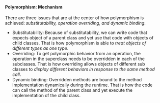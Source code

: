 <link rel="stylesheet" href="{{baseUrl}}/css/textbook.css">

<div class="website-content">

#### Polymorphism: Mechanism

<div id="main">

There are three issues that are at the center of how polymorphism is achieved: _substitutability, operation overriding, and dynamic binding_.

* Substitutability: Because of substitutability, we can write code that expects object of a parent class and yet use that code with objects of child classes. That is how polymorphism is able to _treat objects of different types as one type_.
* Overriding: To get polymorphic behavior from an operation, the operation in the superclass needs to be overridden in each of the subclasses. That is how overriding allows objects of different sub classes to _display different behaviors in response to the same method call_.
* Dynamic binding: Overridden methods are bound to the method implementation dynamically during the runtime. That is how the code can call the method of the parent class and yet execute the implementation of the child class.


<!-- extras ------------------------------------------------------------------------------------ -->

<panel header=":paperclip: Extras" expandable type="seamless" expanded>

  <panel header=":mortar_board: Learning Outcomes" expandable type="seamless">
    <include src="exercises.md" />
  </panel>

  <panel header=":package: Resources" expandable type="seamless">
    <include src="resources.md" />
  </panel>

</panel>

</div>
</div>
